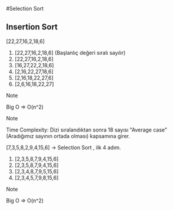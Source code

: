 #Selection Sort

## Insertion Sort

[22,27,16,2,18,6] 

1. [22,27,16,2,18,6] (Başlanlıç değeri sıralı sayılır)
2. [22,27,16,2,18,6] 
3. [16,27,22,2,18,6] 
4. [2,16,22,27,18,6] 
5. [2,16,18,22,27,6]
6. [2,6,16,18,22,27]

> [!NOTE]  
> Big O => O(n^2)

> [!NOTE]  
> Time Complexity: Dizi sıralandıktan sonra 18 sayısı "Average case" (Aradığımız sayının ortada olması) kapsamına girer.


[7,3,5,8,2,9,4,15,6] -> Selection Sort , ilk 4 adım.

1. [2,3,5,8,7,9,4,15,6]
2. [2,3,5,8,7,9,4,15,6]
3. [2,3,4,8,7,9,5,15,6]
4. [2,3,4,5,7,9,8,15,6]

> [!NOTE]  
> Big O => O(n^2)